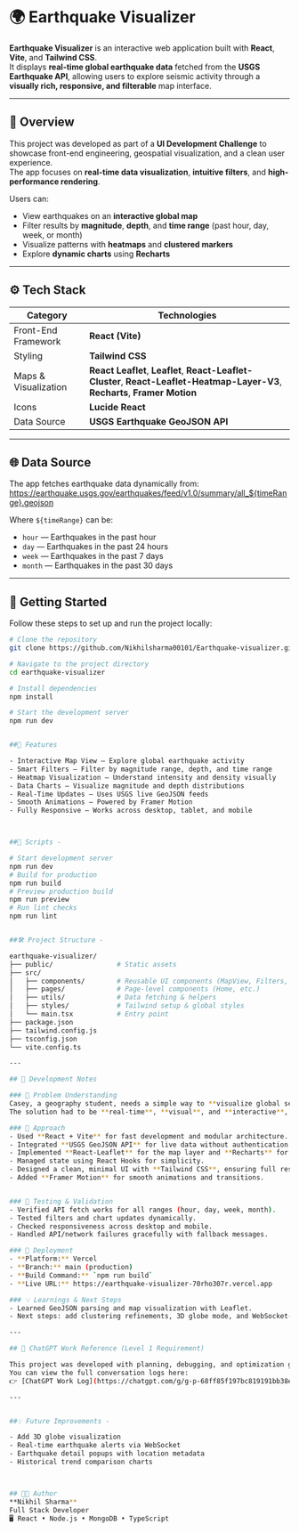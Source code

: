 # 🌍 Earthquake Visualizer

**Earthquake Visualizer** is an interactive web application built with **React**, **Vite**, and **Tailwind CSS**.  
It displays **real-time global earthquake data** fetched from the **USGS Earthquake API**, allowing users to explore seismic activity through a **visually rich, responsive, and filterable** map interface.

---

## 🧭 Overview

This project was developed as part of a **UI Development Challenge** to showcase front-end engineering, geospatial visualization, and a clean user experience.  
The app focuses on **real-time data visualization**, **intuitive filters**, and **high-performance rendering**.

Users can:
- View earthquakes on an **interactive global map**
- Filter results by **magnitude**, **depth**, and **time range** (past hour, day, week, or month)
- Visualize patterns with **heatmaps** and **clustered markers**
- Explore **dynamic charts** using **Recharts**

---

## ⚙️ Tech Stack

| Category | Technologies |
|-----------|---------------|
| Front-End Framework | **React (Vite)** |
| Styling | **Tailwind CSS** |
| Maps & Visualization | **React Leaflet**, **Leaflet**, **React-Leaflet-Cluster**, **React-Leaflet-Heatmap-Layer-V3**, **Recharts**, **Framer Motion** |
| Icons | **Lucide React** |
| Data Source | **USGS Earthquake GeoJSON API** |

---

## 🌐 Data Source

The app fetches earthquake data dynamically from:  
https://earthquake.usgs.gov/earthquakes/feed/v1.0/summary/all_${timeRange}.geojson



Where `${timeRange}` can be:
- `hour` — Earthquakes in the past hour  
- `day` — Earthquakes in the past 24 hours  
- `week` — Earthquakes in the past 7 days  
- `month` — Earthquakes in the past 30 days  

---

## 🚀 Getting Started

Follow these steps to set up and run the project locally:

```bash
# Clone the repository
git clone https://github.com/Nikhilsharma00101/Earthquake-visualizer.git

# Navigate to the project directory
cd earthquake-visualizer

# Install dependencies
npm install

# Start the development server
npm run dev


##🧩 Features

- Interactive Map View — Explore global earthquake activity
- Smart Filters — Filter by magnitude range, depth, and time range
- Heatmap Visualization — Understand intensity and density visually
- Data Charts — Visualize magnitude and depth distributions
- Real-Time Updates — Uses USGS live GeoJSON feeds
- Smooth Animations — Powered by Framer Motion
- Fully Responsive — Works across desktop, tablet, and mobile



##🧪 Scripts -

# Start development server
npm run dev
# Build for production
npm run build
# Preview production build
npm run preview
# Run lint checks
npm run lint


##🛠️ Project Structure -

earthquake-visualizer/
├── public/                # Static assets
├── src/
│   ├── components/        # Reusable UI components (MapView, Filters, Charts)
│   ├── pages/             # Page-level components (Home, etc.)
│   ├── utils/             # Data fetching & helpers
│   ├── styles/            # Tailwind setup & global styles
│   └── main.tsx           # Entry point
├── package.json
├── tailwind.config.js
├── tsconfig.json
└── vite.config.ts

---

## 📝 Development Notes

### 🎯 Problem Understanding
Casey, a geography student, needs a simple way to **visualize global seismic activity** to study earthquake patterns.  
The solution had to be **real-time**, **visual**, and **interactive**, providing filters for time, magnitude, and depth.

### 🧠 Approach
- Used **React + Vite** for fast development and modular architecture.  
- Integrated **USGS GeoJSON API** for live data without authentication.  
- Implemented **React-Leaflet** for the map layer and **Recharts** for data insights.  
- Managed state using React Hooks for simplicity.  
- Designed a clean, minimal UI with **Tailwind CSS**, ensuring full responsiveness.  
- Added **Framer Motion** for smooth animations and transitions.


### 🧪 Testing & Validation
- Verified API fetch works for all ranges (hour, day, week, month).  
- Tested filters and chart updates dynamically.  
- Checked responsiveness across desktop and mobile.  
- Handled API/network failures gracefully with fallback messages.

### 🚀 Deployment
- **Platform:** Vercel  
- **Branch:** main (production)  
- **Build Command:** `npm run build`  
- **Live URL:** https://earthquake-visualizer-70rho307r.vercel.app

### 💡 Learnings & Next Steps
- Learned GeoJSON parsing and map visualization with Leaflet.  
- Next steps: add clustering refinements, 3D globe mode, and WebSocket-based alerts.

---

## 💬 ChatGPT Work Reference (Level 1 Requirement)

This project was developed with planning, debugging, and optimization guidance through ChatGPT sessions.  
You can view the full conversation logs here:  
👉 [ChatGPT Work Log](https://chatgpt.com/g/g-p-68ff85f197bc819191bb38e8d9d591f3-aganitha-project/project)

---


##💡 Future Improvements - 

- Add 3D globe visualization
- Real-time earthquake alerts via WebSocket
- Earthquake detail popups with location metadata
- Historical trend comparison charts



## 🧑‍💻 Author
**Nikhil Sharma**  
Full Stack Developer  
🖥️ React • Node.js • MongoDB • TypeScript
